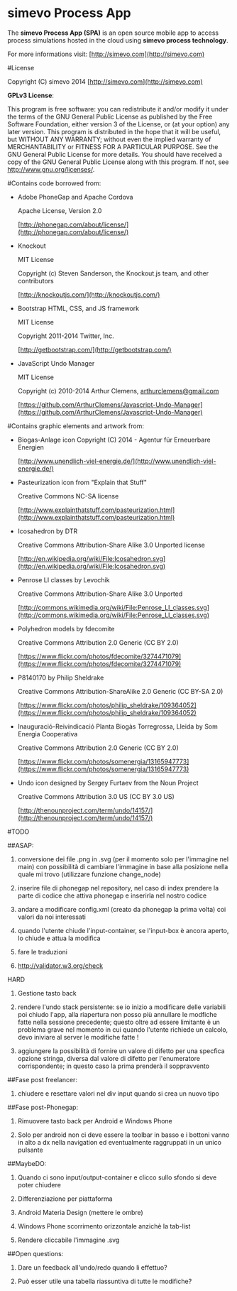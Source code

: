 simevo Process App
==================

The **simevo Process App (SPA)** is an open source mobile app to access process simulations hosted in the cloud using **simevo process technology**.

For more informations visit: [http://simevo.com](http://simevo.com)

#License

Copyright (C) simevo 2014 [http://simevo.com](http://simevo.com)

**GPLv3 License**:

This program is free software: you can redistribute it and/or modify it under the terms of the GNU General Public License as published by the Free Software Foundation, either version 3 of the License, or (at your option) any later version.
This program is distributed in the hope that it will be useful, but WITHOUT ANY WARRANTY; without even the implied warranty of MERCHANTABILITY or FITNESS FOR A PARTICULAR PURPOSE. See the GNU General Public License for more details.
You should have received a copy of the GNU General Public License along with this program. If not, see <http://www.gnu.org/licenses/>.

#Contains code borrowed from:

- Adobe PhoneGap and Apache Cordova

  Apache License, Version 2.0

  [http://phonegap.com/about/license/](http://phonegap.com/about/license/)

- Knockout

  MIT License

  Copyright (c) Steven Sanderson, the Knockout.js team, and other contributors

  [http://knockoutjs.com/](http://knockoutjs.com/)

- Bootstrap HTML, CSS, and JS framework 

  MIT License

  Copyright 2011-2014 Twitter, Inc.

  [http://getbootstrap.com/](http://getbootstrap.com/)

- JavaScript Undo Manager

  MIT License

  Copyright (c) 2010-2014 Arthur Clemens, arthurclemens@gmail.com

  [https://github.com/ArthurClemens/Javascript-Undo-Manager](https://github.com/ArthurClemens/Javascript-Undo-Manager)

#Contains graphic elements and artwork from:

- Biogas-Anlage icon Copyright (C) 2014 - Agentur für Erneuerbare Energien

  [http://www.unendlich-viel-energie.de/](http://www.unendlich-viel-energie.de/)

- Pasteurization icon from "Explain that Stuff"

  Creative Commons NC-SA license

  [http://www.explainthatstuff.com/pasteurization.html](http://www.explainthatstuff.com/pasteurization.html)

- Icosahedron by DTR

  Creative Commons Attribution-Share Alike 3.0 Unported license

  [http://en.wikipedia.org/wiki/File:Icosahedron.svg](http://en.wikipedia.org/wiki/File:Icosahedron.svg)

- Penrose LI classes by Levochik

  Creative Commons Attribution-Share Alike 3.0 Unported

  [http://commons.wikimedia.org/wiki/File:Penrose_LI_classes.svg](http://commons.wikimedia.org/wiki/File:Penrose_LI_classes.svg)

- Polyhedron models by fdecomite

  Creative Commons Attribution 2.0 Generic (CC BY 2.0)

  [https://www.flickr.com/photos/fdecomite/3274471079](https://www.flickr.com/photos/fdecomite/3274471079)

- P8140170 by Philip Sheldrake

  Creative Commons Attribution-ShareAlike 2.0 Generic (CC BY-SA 2.0) 

  [https://www.flickr.com/photos/philip_sheldrake/109364052](https://www.flickr.com/photos/philip_sheldrake/109364052)

- Inauguració-Reivindicació Planta Biogàs Torregrossa, Lleida by Som Energia Cooperativa

  Creative Commons Attribution 2.0 Generic (CC BY 2.0)

  [https://www.flickr.com/photos/somenergia/13165947773](https://www.flickr.com/photos/somenergia/13165947773)

- Undo icon designed by Sergey Furtaev from the Noun Project

  Creative Commons Attribution 3.0 US (CC BY 3.0 US)

  [http://thenounproject.com/term/undo/14157/](http://thenounproject.com/term/undo/14157/)

#TODO

##ASAP:

1. conversione dei file .png in .svg (per il momento solo per l'immagine nel main) con possibilità di cambiare l'immagine in base alla posizione nella quale mi trovo (utilizzare funzione change_node)

1. inserire file di phonegap nel repository, nel caso di index prendere la parte di codice che attiva phonegap e inserirla nel nostro codice

1. andare a modificare config.xml (creato da phonegap la prima volta) coi valori da noi interessati

1. quando l'utente chiude l'input-container, se l'input-box è ancora aperto, lo chiude e attua la modifica

1. fare le traduzioni

1. http://validator.w3.org/check

HARD

1. Gestione tasto back

1. rendere l'undo stack persistente: se io inizio a modificare delle variabili poi chiudo l'app, alla riapertura non posso più annullare le modfiche fatte nella sessione precedente; questo oltre ad essere limitante è un problema grave nel momento in cui quando l'utente richiede un calcolo, devo iniviare al server le modifiche fatte !

1. aggiungere la possibilità di fornire un valore di difetto per una specfica opzione stringa, diversa dal valore di difetto per l'enumeratore corrispondente; in questo caso la prima prenderà il soppravvento

##Fase post freelancer:

1. chiudere e resettare valori nel div input quando si crea un nuovo tipo

##Fase post-Phonegap:

1. Rimuovere tasto back per Android e Windows Phone

1. Solo per android non ci deve essere la toolbar in basso e i bottoni vanno in alto a dx nella navigation ed eventualmente raggruppati in un unico pulsante

##MaybeDO:

1. Quando ci sono input/output-container e clicco sullo sfondo si deve poter chiudere

1. Differenziazione per piattaforma

1. Android Materia Design (mettere le ombre)

1. Windows Phone scorrimento orizzontale anzichè la tab-list

1. Rendere cliccabile l'immagine .svg

##Open questions:

1. Dare un feedback all'undo/redo quando li effettuo?

1. Può esser utile una tabella riassuntiva di tutte le modifiche?
